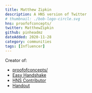 ```yaml
---
title: Matthew Zipkin
description: A HNS version of Twitter
# thumbnail: ./bob-logo-circle.svg
hns: proofofconcepts/
twitter: MatthewZipkin
github: pinheadmz
dateAdded: 2020-11-28
category: communities
tags: [Influencer]
---
```


Creator of:
- [proofofconcepts/](http://proofofconcepts/)
- [Easy Handshake](/products/easy-handshake/)
- [HNS Contributor](http://hns-contributor/)
- [Handout](/products/handout)
